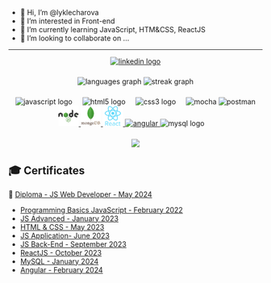 - 👋 Hi, I’m @lyklecharova
- 👀 I’m interested in Front-end
- 🌱 I’m currently learning JavaScript, HTM&CSS, ReactJS
- 💞️ I’m looking to collaborate on ...

<hr>

<div align="center">
  <a href="https://www.linkedin.com/in/lilyana-klecharova-183311227/" target="_blank">
    <img src="https://raw.githubusercontent.com/maurodesouza/profile-readme-generator/master/src/assets/icons/social/linkedin/default.svg" width="52" height="40" alt="linkedin logo"  />
  </a>
</div>

###

<div align="center">
  <img src="https://github-readme-stats.vercel.app/api/top-langs?username=lyklecharova&locale=en&hide_title=true&layout=compact&card_width=320&langs_count=5&theme=vue-dark&hide_border=true&order=2" height="150" alt="languages graph"  />
  <img src="https://streak-stats.demolab.com?user=lyklecharova&locale=en&mode=daily&theme=vue-dark&hide_border=true&border_radius=5&order=3" height="150" alt="streak graph"  />
</div>

###

<div align="center">
  <img src="https://cdn.jsdelivr.net/gh/devicons/devicon/icons/javascript/javascript-original.svg" height="40" alt="javascript logo"  />
  <img width="12" />
  <img src="https://cdn.jsdelivr.net/gh/devicons/devicon/icons/html5/html5-original.svg" height="40" alt="html5 logo"  />
  <img width="12" />
  <img src="https://cdn.jsdelivr.net/gh/devicons/devicon/icons/css3/css3-original.svg" height="40" alt="css3 logo"  />
  <img width="12" />
  <img src="https://www.vectorlogo.zone/logos/mochajs/mochajs-icon.svg" alt="mocha" width="40" height="40"/>
  <img src="https://www.vectorlogo.zone/logos/getpostman/getpostman-icon.svg" alt="postman" width="40" height="40"/> </a> <a href="https://reactjs.org/" target="_blank" rel="noreferrer">
  <img src="https://raw.githubusercontent.com/devicons/devicon/master/icons/nodejs/nodejs-original-wordmark.svg" alt="nodejs" width="40" height="40"/>
  <img src="https://raw.githubusercontent.com/devicons/devicon/master/icons/mongodb/mongodb-original-wordmark.svg" alt="mongodb" width="40" height="40"/>
  <img src="https://raw.githubusercontent.com/devicons/devicon/master/icons/react/react-original-wordmark.svg" alt="react" width="40" height="40"/> 
  <img src="https://angular.io/assets/images/logos/angular/angular.svg" alt="angular" width="40" height="40"/> </a>
  <img src="https://cdn.jsdelivr.net/gh/devicons/devicon/icons/mysql/mysql-original.svg" height="40" alt="mysql logo"  />

          
          
  <img width="12" />
</div>

###
<div align="center">
  <img src="https://visitor-badge.laobi.icu/badge?page_id=lyklecharova.lyklecharova&"  />
</div>

## 🎓 Certificates

 📜 [Diploma - JS Web Developer - May 2024](https://softuni.bg/certificates/details/215959/566f78c6)

- [Programming Basics JavaScript - February 2022](https://softuni.bg/certificates/details/128381/c561d56c)
- [JS Advanced - January 2023](https://softuni.bg/certificates/details/167935/f170253b)
- [HTML & CSS - May 2023](https://softuni.bg/certificates/details/174689/99191302)
- [JS Application- June 2023](https://softuni.bg/certificates/details/181869/ec8e64c3)
- [JS Back-End - September 2023](https://softuni.bg/certificates/details/190539/ebd23781)
- [ReactJS - October 2023](https://softuni.bg/certificates/details/197807/a601c21d)
- [MySQL - January 2024](https://softuni.bg/certificates/details/202930/32d1c329)
- [Angular - February 2024](https://softuni.bg/certificates/details/211837/72b805c9)



###

